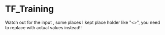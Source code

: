 # TF_Training
 
Watch out for the input , some places I kept place holder like "<>", you need to replace with actual values instead!!
